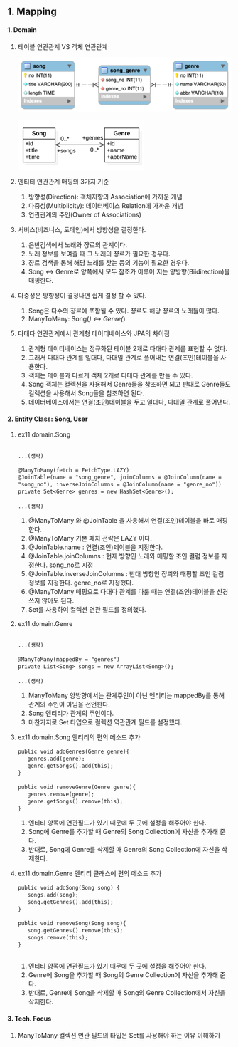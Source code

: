 ## 1. Mapping

#### 1. Domain

1. 테이블 연관관계 VS 객체 연관관계

   ![39001.png](../_resources/39001.png)

   ![39010.png](../_resources/39010.png)

2. 엔티티 연관관계 매핑의 3가지 기준
    1) 방향성(Direction): 객체지향의 Association에 가까운 개념
    2) 다중성(Multiplicity): 데이터베이스 Relation에 가까운 개념
    3) 연관관계의 주인(Owner of Associations)

3. 서비스(비즈니스, 도메인)에서 방향성을 결정한다.
    1) 음반검색에서 노래와 쟝르의 관계이다.
    2) 노래 정보를 보여줄 때 그 노래의 쟝르가 필요한 경우다.
    3) 쟝르 검색을 통해 해당 노래를 찾는 등의 기능이 필요한 경우다.
    4) Song <-> Genre로 양쪽에서 모두 참조가 이루어 지는 양방향(Biidirection)을 매핑한다.

4. 다중성은 방향성이 결정나면 쉽게 결정 할 수 있다.
    1) Song은 다수의 쟝르에 포함될 수 있다. 쟝르도 해당 쟝르의 노래들이 많다.
    2) ManyToMany: Song(*) <-> Genre(*)

5. 다대다 연관관계에서 관계형 데이터베이스와 JPA의 차이점
    1) 관계형 데이터베이스는 정규화된 테이블 2개로 다대다 관계를 표현할 수 없다.
    2) 그래서 다대다 관계를 일대다, 다대일 관계로 풀어내는 연결(조인)테이블을 사용한다.
    3) 객체는 테이블과 다르게 객체 2개로 다대다 관계를 만들 수 있다.
    4) Song 객체는 컬렉션을 사용해서 Genre들을 참조하면 되고 반대로 Genre들도 컬렉션을 사용해서 Song들을 참조하면 된다.
    5) 데이터베이스에서는 연결(조인)테이블을 두고 일대다, 다대일 관계로 풀어낸다.

#### 2. Entity Class: Song, User

1. ex11.domain.Song

   ```
   
   ...(생략)
   
   @ManyToMany(fetch = FetchType.LAZY)
   @JoinTable(name = "song_genre", joinColumns = @JoinColumn(name = "song_no"), inverseJoinColumns = @JoinColumn(name = "genre_no"))
   private Set<Genre> genres = new HashSet<Genre>();

   ...(생략)
   
   ```

    1) @ManyToMany 와 @JoinTable 을 사용해서 연결(조인)테이블을 바로 매핑한다.
    2) @ManyToMany 기본 페치 전략은 LAZY 이다.
    3) @JoinTable.name : 연결(조인)테이블을 지정한다.
    4) @JoinTable.joinColumns : 현재 방향인 노래와 매핑할 조인 컬럼 정보를 지정한다. song_no로 지정
    5) @JoinTable.inverseJoinColumns : 반대 방향인 쟝릐와 매핑할 조인 컬럼 정보를 지정한다. genre_no로 지정했다.
    6) @ManyToMany 매핑으로 다대다 관계를 다룰 때는 연결(조인)테이블을 신경쓰지 않아도 된다.
    7) Set를 사용하여 컬렉션 연관 필드를 정의했다.

2. ex11.domain.Genre

   ```
   
   ...(생략)
   
   @ManyToMany(mappedBy = "genres")
   private List<Song> songs = new ArrayList<Song>();

   ...(생략)
   
   ```

    1) ManyToMany 양방향에서는 관계주인이 아닌 엔티티는 mappedBy를 통해 관계의 주인이 아님을 선언한다.
    2) Song 엔티티가 관계의 주인이다.
    3) 마찬가지로 Set 타입으로 컬렉션 역관관계 필드를 설정했다.

3. ex11.domain.Song 엔티티의 편의 메소드 추가

   ```
   public void addGenres(Genre genre){
      genres.add(genre);
      genre.getSongs().add(this);
   }
      
   public void removeGenre(Genre genre){
      genres.remove(genre);
      genre.getSongs().remove(this);
   }
   
   ```

    1) 엔티티 양쪽에 연관필드가 있기 때문에 두 곳에 설정을 해주어야 한다.
    2) Song에 Genre를 추가할 때 Genre의 Song Collection에 자신을 추가해 준다.
    3) 반대로, Song에 Genre를 삭제할 때 Genre의 Song Collection에 자신을 삭제한다.

4. ex11.domain.Genre 엔티티 클래스에 편의 메소드 추가

   ```
   public void addSong(Song song) {
      songs.add(song);
      song.getGenres().add(this);
   }
       
   public void removeSong(Song song){
      song.getGenres().remove(this);
      songs.remove(this);
   }
      
   ```

    1) 엔티티 양쪽에 연관필드가 있기 때문에 두 곳에 설정을 해주어야 한다.
    2) Genre에 Song을 추가할 때 Song의 Genre Collection에 자신을 추가해 준다.
    3) 반대로, Genre에 Song을 삭제할 때 Song의 Genre Collection에서 자신을 삭제한다.

#### 3. Tech. Focus

1. ManyToMany 컬렉션 연관 필드의 타입은 Set를 사용해야 하는 이유 이해하기
 


